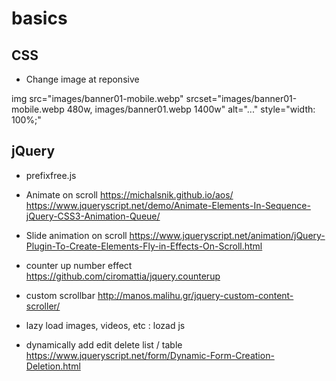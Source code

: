 # basics

CSS
----
* Change image at reponsive

img src="images/banner01-mobile.webp" srcset="images/banner01-mobile.webp 480w, images/banner01.webp 1400w" alt="..." style="width: 100%;"



jQuery
-----------
* prefixfree.js

* Animate on scroll
https://michalsnik.github.io/aos/
https://www.jqueryscript.net/demo/Animate-Elements-In-Sequence-jQuery-CSS3-Animation-Queue/

* Slide animation on scroll
https://www.jqueryscript.net/animation/jQuery-Plugin-To-Create-Elements-Fly-in-Effects-On-Scroll.html

* counter up number effect
https://github.com/ciromattia/jquery.counterup

* custom scrollbar
http://manos.malihu.gr/jquery-custom-content-scroller/

* lazy load images, videos, etc :
lozad js

* dynamically add edit delete list / table
https://www.jqueryscript.net/form/Dynamic-Form-Creation-Deletion.html
